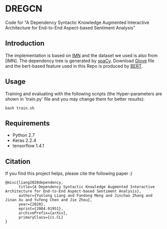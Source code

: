 # DREGCN
Code for "A Dependency Syntactic Knowledge Augmented Interactive Architecture for End-to-End Aspect-based Sentiment Analysis"

## Introduction

The implementation is based on [IMN](https://github.com/ruidan/IMN-E2E-ABSA) and the dataset we used is also from [IMN]. The dependency tree is generated by [spaCy](https://spacy.io/). Download [Glove](http://nlp.stanford.edu/data/glove.840B.300d.zip) file and the bert-based feature used in this Repo is produced by [BERT](https://github.com/google-research/bert).

## Usage

Training and evaluating with the following scripts (the Hyper-parameters are shown in 'train.py' file and you may change them for better results): 

```
bash train.sh
```

## Requirements

+ Python 2.7
+ Keras 2.2.4
+ tensorflow 1.4.1

## Citation

If you find this project helps, please cite the following paper :)

```
@misc{liang2020dependency,
      title={A Dependency Syntactic Knowledge Augmented Interactive Architecture for End-to-End Aspect-based Sentiment Analysis}, 
      author={Yunlong Liang and Fandong Meng and Jinchao Zhang and Jinan Xu and Yufeng Chen and Jie Zhou},
      year={2020},
      eprint={2004.01951},
      archivePrefix={arXiv},
      primaryClass={cs.CL}
}
```
